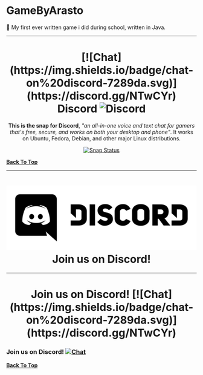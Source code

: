 # GameByArasto
:cookie:
My first ever written game i did during school,
written in Java.

<hr>
<h1 align="center"> [![Chat](https://img.shields.io/badge/chat-on%20discord-7289da.svg)](https://discord.gg/NTwCYr)
    Discord
  <img src="https://discordapp.com/assets/2c21aeda16de354ba5334551a883b481.png" alt="Discord">
  <br />
</h1>

<p align="center"><b>This is the snap for Discord</b>, <i>"an all-in-one voice
and text chat for gamers that's free, secure, and works on both your desktop
and phone"</i>. It works on Ubuntu, Fedora, Debian, and other major Linux
distributions.</p>
<p align="center">
<a href="https://build.snapcraft.io/user/snapcrafters/discord"><img src="https://build.snapcraft.io/badge/snapcrafters/discord.svg" alt="Snap Status"></a>
</p>



**[Back To Top](#-contents)**



<hr>
<h1 align="center">
    <img src="https://raw.githubusercontent.com/CrazyHackGUT/Discord/master/.github/Discord_Logo.png" />
    <br />
    Join us on Discord!
</h1>
<hr>


<h1 align="center"> Join us on Discord! [![Chat](https://img.shields.io/badge/chat-on%20discord-7289da.svg)](https://discord.gg/NTwCYr) </h1>

### Join us on Discord! [![Chat](https://img.shields.io/badge/chat-on%20discord-7289da.svg)](https://discord.gg/NTwCYr)





**[Back To Top](#-contents)**
